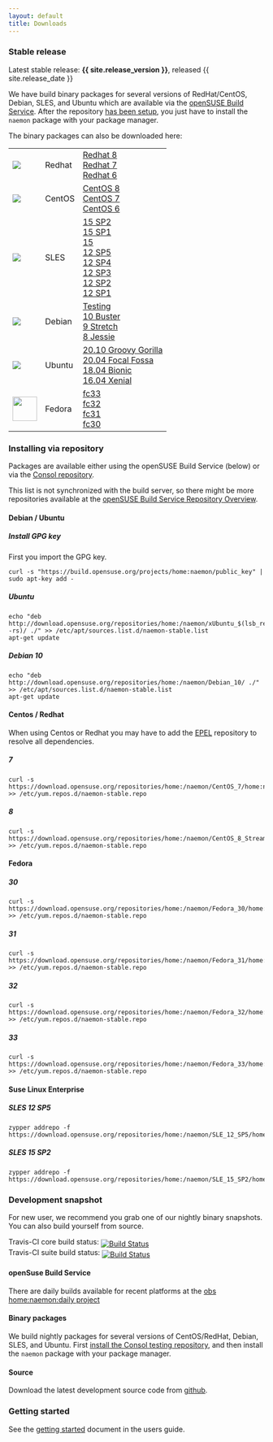 ```yaml
---
layout: default
title: Downloads
---
```


### Stable release

<div class="alert alert-success"><i class="glyphicon glyphicon-download-alt"></i> Latest stable release: <b>{{ site.release_version }}</b>, released {{ site.release_date }}</div>

We have build binary packages for several versions of RedHat/CentOS, Debian, SLES, and Ubuntu which are available
via the [openSUSE Build Service](https://build.opensuse.org/project/show/home:naemon). After the repository [has been setup](#repo_setup), you just
have to  install the `naemon` package with your package manager.

The binary packages can also be downloaded here:

<table>
 <tr>
   <td><img src="../images/redhat.png"></td>
   <td>Redhat</td>
   <td>
        <a href="https://download.opensuse.org/repositories/home:/naemon/CentOS_8_Stream/">Redhat 8</a><br>
        <a href="https://download.opensuse.org/repositories/home:/naemon/CentOS_7/">Redhat 7</a><br>
        <a href="https://download.opensuse.org/repositories/home:/naemon/CentOS_6/">Redhat 6</a><br>
   </td>
 </tr>
 <tr>
   <td><img src="../images/centos.png"></td>
   <td>CentOS</td>
   <td>
        <a href="https://download.opensuse.org/repositories/home:/naemon/CentOS_8_Stream/">CentOS 8</a><br>
        <a href="https://download.opensuse.org/repositories/home:/naemon/CentOS_7/">CentOS 7</a><br>
        <a href="https://download.opensuse.org/repositories/home:/naemon/CentOS_6/">CentOS 6</a><br>
   </td>
 </tr>
 <tr>
   <td><img src="../images/sles.jpg"></td>
   <td>SLES</td>
   <td>
        <a href="https://download.opensuse.org/repositories/home:/naemon/SLE_15_SP2/">15 SP2</a><br>
        <a href="https://download.opensuse.org/repositories/home:/naemon/SLE_15_SP1/">15 SP1</a><br>
        <a href="https://download.opensuse.org/repositories/home:/naemon/SLE_15/">15</a><br>
        <a href="https://download.opensuse.org/repositories/home:/naemon/SLE_12_SP5/">12 SP5</a><br>
        <a href="https://download.opensuse.org/repositories/home:/naemon/SLE_12_SP4/">12 SP4</a><br>
        <a href="https://download.opensuse.org/repositories/home:/naemon/SLE_12_SP3/">12 SP3</a><br>
        <a href="https://download.opensuse.org/repositories/home:/naemon/SLE_12_SP2/">12 SP2</a><br>
        <a href="https://download.opensuse.org/repositories/home:/naemon/SLE_12_SP1/">12 SP1</a><br>
   </td>
 </tr>
 <tr>
   <td><img src="../images/debian.png"></td>
   <td>Debian</td>
   <td>
        <a href="https://build.opensuse.org/project/repository_state/home:naemon/Debian_Testing">Testing</a><br>
        <a href="https://download.opensuse.org/repositories/home:/naemon/Debian_10/">10 Buster</a><br>
        <a href="https://download.opensuse.org/repositories/home:/naemon/Debian_9.0/">9 Stretch</a><br>
        <a href="https://download.opensuse.org/repositories/home:/naemon/Debian_8.0/">8 Jessie</a><br>
   </td>
 </tr>
 <tr>
   <td><img src="../images/ubuntu.png"></td>
   <td>Ubuntu</td>
   <td>
        <a href="https://download.opensuse.org/repositories/home:/naemon/xUbuntu_20.10/">20.10 Groovy Gorilla</a><br>
        <a href="https://download.opensuse.org/repositories/home:/naemon/xUbuntu_20.04/">20.04 Focal Fossa</a><br>
        <a href="https://download.opensuse.org/repositories/home:/naemon/xUbuntu_18.04/">18.04 Bionic</a><br>
        <a href="https://download.opensuse.org/repositories/home:/naemon/xUbuntu_16.04/">16.04 Xenial</a><br>
   </td>
 </tr>
 <tr>
   <td><img src="../images/fedora.png" height="48" width="48"></td>
   <td>Fedora</td>
   <td>
        <a href="https://download.opensuse.org/repositories/home:/naemon/Fedora_33/">fc33</a><br>
        <a href="https://download.opensuse.org/repositories/home:/naemon/Fedora_32/">fc32</a><br>
        <a href="https://download.opensuse.org/repositories/home:/naemon/Fedora_31/">fc31</a><br>
        <a href="https://download.opensuse.org/repositories/home:/naemon/Fedora_30/">fc30</a><br>
   </td>
 </tr>
</table>

### Installing via repository<a name="repo_setup"></a>

Packages are available either using the openSUSE Build Service (below) or via the [Consol repository](http://labs.consol.de/repo/stable/).

This list is not synchronized with the build server, so there might be more repositories available at the
[openSUSE Build Service Repository Overview](https://build.opensuse.org/repositories/home:naemon).

#### Debian / Ubuntu
##### Install GPG key
First you import the GPG key.
```
curl -s "https://build.opensuse.org/projects/home:naemon/public_key" | sudo apt-key add -

```

##### Ubuntu
```
echo "deb http://download.opensuse.org/repositories/home:/naemon/xUbuntu_$(lsb_release -rs)/ ./" >> /etc/apt/sources.list.d/naemon-stable.list
apt-get update
```

##### Debian 10
```
echo "deb http://download.opensuse.org/repositories/home:/naemon/Debian_10/ ./" >> /etc/apt/sources.list.d/naemon-stable.list
apt-get update
```

#### Centos / Redhat
When using Centos or Redhat you may have to add the <a href="http://fedoraproject.org/wiki/EPEL/FAQ#Using_EPEL">EPEL</a> repository to resolve all dependencies.

##### 7
```
curl -s https://download.opensuse.org/repositories/home:/naemon/CentOS_7/home:naemon.repo >> /etc/yum.repos.d/naemon-stable.repo
```

##### 8
```
curl -s https://download.opensuse.org/repositories/home:/naemon/CentOS_8_Stream/home:naemon.repo >> /etc/yum.repos.d/naemon-stable.repo
```

#### Fedora
##### 30
```
curl -s https://download.opensuse.org/repositories/home:/naemon/Fedora_30/home:naemon.repo >> /etc/yum.repos.d/naemon-stable.repo
```
##### 31
```
curl -s https://download.opensuse.org/repositories/home:/naemon/Fedora_31/home:naemon.repo >> /etc/yum.repos.d/naemon-stable.repo
```
##### 32
```
curl -s https://download.opensuse.org/repositories/home:/naemon/Fedora_32/home:naemon.repo >> /etc/yum.repos.d/naemon-stable.repo
```
##### 33
```
curl -s https://download.opensuse.org/repositories/home:/naemon/Fedora_33/home:naemon.repo >> /etc/yum.repos.d/naemon-stable.repo
```

#### Suse Linux Enterprise

##### SLES 12 SP5
```
zypper addrepo -f https://download.opensuse.org/repositories/home:/naemon/SLE_12_SP5/home:naemon.repo
```

##### SLES 15 SP2
```
zypper addrepo -f https://download.opensuse.org/repositories/home:/naemon/SLE_15_SP2/home:naemon.repo
```

<a name="development_snapshot"></a>
### Development snapshot
For new user, we recommend you grab one of our nightly binary snapshots. You can also build yourself from source.

Travis-CI core build status: <a href="https://travis-ci.org/naemon/naemon-core"><img style="vertical-align:sub;" src="https://travis-ci.org/naemon/naemon-core.png?branch=master" alt="Build Status"></a><br />
Travis-CI suite build status: <a href="https://travis-ci.org/naemon/naemon"><img style="vertical-align:sub;" src="https://travis-ci.org/naemon/naemon.png?branch=master" alt="Build Status"></a>

#### openSuse Build Service
There are daily builds available for recent platforms at the [obs home:naemon:daily project](https://build.opensuse.org/project/show/home:naemon:daily)

#### Binary packages
We build nightly packages for several versions of CentOS/RedHat, Debian, SLES, and Ubuntu. First [install the Consol testing repository](http://labs.consol.de/repo/testing/), and then install the `naemon` package with your package manager.

#### Source
Download the latest development source code from [github](http://github.com/naemon/naemon).

### Getting started

See the [getting started](/documentation/usersguide/toc.html#getting_started) document in the users guide.
